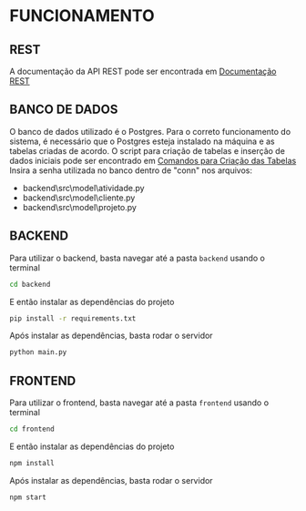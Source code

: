 # FUNCIONAMENTO

## REST

A documentação da API REST pode ser encontrada em [Documentação REST](https://github.com/Zac-Milioli/Desafio-Agnes/blob/master/docs/Documentação%20REST.pdf)

## BANCO DE DADOS

O banco de dados utilizado é o Postgres. Para o correto funcionamento do sistema, é necessário que o Postgres esteja instalado na máquina e as tabelas criadas de acordo.
O script para criação de tabelas e inserção de dados iniciais pode ser encontrado em [Comandos para Criação das Tabelas](https://github.com/Zac-Milioli/Desafio-Agnes/blob/master/docs/Comandos_criacao_tabelas.sql)
Insira a senha utilizada no banco dentro de "conn" nos arquivos:
- backend\src\model\atividade.py
- backend\src\model\cliente.py
- backend\src\model\projeto.py

## BACKEND

Para utilizar o backend, basta navegar até a pasta `backend` usando o terminal
    
```bash
cd backend
```

E então instalar as dependências do projeto

```bash
pip install -r requirements.txt
```

Após instalar as dependências, basta rodar o servidor

```bash
python main.py
```

## FRONTEND

Para utilizar o frontend, basta navegar até a pasta `frontend` usando o terminal

```bash
cd frontend
```

E então instalar as dependências do projeto

```bash
npm install
```

Após instalar as dependências, basta rodar o servidor

```bash
npm start
```
